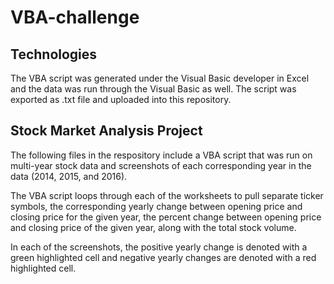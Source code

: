 # VBA-challenge

## Technologies

The VBA script was generated under the Visual Basic developer in Excel and the data was run through the Visual Basic as well. The script was exported as .txt file and uploaded into this repository. 

## Stock Market Analysis Project

The following files in the respository include a VBA script that was run on multi-year stock data and screenshots of each corresponding year in the data (2014, 2015, and 2016). 

The VBA script loops through each of the worksheets to pull separate ticker symbols, the corresponding yearly change between opening price and closing price for the given year, the percent change between opening price and closing price of the given year, along with the total stock volume. 

In each of the screenshots, the positive yearly change is denoted with a green highlighted cell and negative yearly changes are denoted with a red highlighted cell. 

